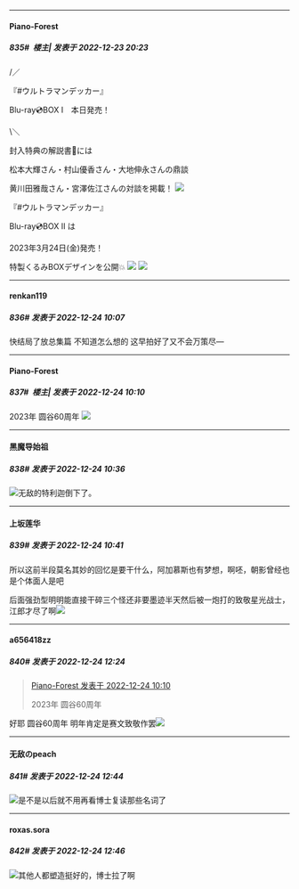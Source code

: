 

*****

####  Piano-Forest  
##### 835#         楼主| 发表于 2022-12-23 20:23

/／

『#ウルトラマンデッカー』

Blu-ray💿BOX Ⅰ　本日発売！

\＼

封入特典の解説書📘には

松本大輝さん・村山優香さん・大地伸永さんの鼎談

黄川田雅哉さん・宮澤佐江さんの対談を掲載！
<img src="https://p.sda1.dev/9/a39c45f78aa4a74779152d27e5912e96/20221223_202219.jpg" referrerpolicy="no-referrer">

『#ウルトラマンデッカー』

Blu-ray💿BOX Ⅱ は

2023年3月24日(金)発売！

特製くるみBOXデザインを公開💥
<img src="https://p.sda1.dev/9/cce357937bb47e269d4733f5f7f829ca/20221223_202222.jpg" referrerpolicy="no-referrer">
<img src="https://p.sda1.dev/9/703b8f461e5b66ae382ce8c361333bac/20221223_202223.jpg" referrerpolicy="no-referrer">



*****

####  renkan119  
##### 836#       发表于 2022-12-24 10:07

快结局了放总集篇 不知道怎么想的 这早拍好了又不会万策尽—

*****

####  Piano-Forest  
##### 837#         楼主| 发表于 2022-12-24 10:10

2023年 圆谷60周年
<img src="https://p.sda1.dev/9/f22596571b6c45f4d234979c33896952/20221224_100513.jpg" referrerpolicy="no-referrer">



*****

####  黑魔导始祖  
##### 838#       发表于 2022-12-24 10:36

<img src="https://static.saraba1st.com/image/smiley/face2017/066.png" referrerpolicy="no-referrer">无敌的特利迦倒下了。



*****

####  上坂莲华  
##### 839#       发表于 2022-12-24 10:41

所以这前半段莫名其妙的回忆是要干什么，阿加慕斯也有梦想，啊呸，朝影曾经也是个体面人是吧

后面强劲型明明能直接干碎三个怪还非要墨迹半天然后被一炮打的致敬星光战士，江郎才尽了啊<img src="https://static.saraba1st.com/image/smiley/face2017/066.png" referrerpolicy="no-referrer">



*****

####  a656418zz  
##### 840#       发表于 2022-12-24 12:24

<blockquote><a href="httphttps://bbs.saraba1st.com/2b/forum.php?mod=redirect&amp;goto=findpost&amp;pid=59067896&amp;ptid=2040765" target="_blank">Piano-Forest 发表于 2022-12-24 10:10</a>

2023年 圆谷60周年</blockquote>
好耶 圆谷60周年 明年肯定是赛文致敬作罢<img src="https://static.saraba1st.com/image/smiley/face2017/049.png" referrerpolicy="no-referrer">



*****

####  无敌のpeach  
##### 841#       发表于 2022-12-24 12:44

<img src="https://static.saraba1st.com/image/smiley/face2017/067.png" referrerpolicy="no-referrer">是不是以后就不用再看博士复读那些名词了

*****

####  roxas.sora  
##### 842#       发表于 2022-12-24 12:46

<img src="https://static.saraba1st.com/image/smiley/face2017/067.png" referrerpolicy="no-referrer">其他人都塑造挺好的，博士拉了啊

